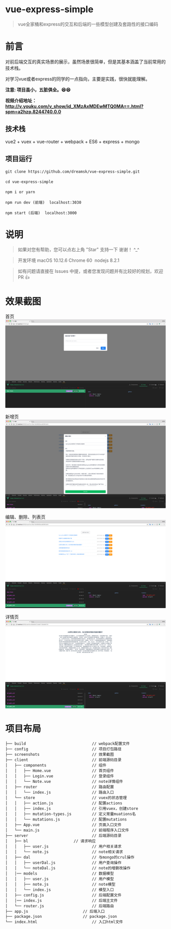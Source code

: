 
# vue-express-simple

> vue全家桶和express的交互和后端的一些模型创建及套路性的接口编码

# 前言

对前后端交互的真实场景的展示，虽然场景很简单，但是其基本涵盖了当前常用的技术栈。

对学习vue或者express的同学的一点指向，主要是实践，很快就能理解。

__注意: 项目虽小，五脏俱全。😆😆__

__视频介绍地址：http://v.youku.com/v_show/id_XMzAxMDEwMTQ0MA==.html?spm=a2hzp.8244740.0.0__

## 技术栈

vue2 + vuex + vue-router + webpack + ES6 + express + mongo


## 项目运行

```
git clone https://github.com/dreamsk/vue-express-simple.git

cd vue-express-simple

npm i or yarn

npm run dev (前端)  localhost:3030

npm start (后端)  localhost:3000

```


# 说明

>  如果对您有帮助，您可以点右上角 "Star" 支持一下 谢谢！ ^_^

>  开发环境 macOS 10.12.6  Chrome 60  nodejs 8.2.1

>  如有问题请直接在 Issues 中提，或者您发现问题并有比较好的规划，欢迎 PR 👍

# 效果截图

首页
![](./screenshots/home.png)

新增页
![新增](./screenshots/new.png)

编辑、删除、列表页
![编辑、删除、列表](./screenshots/list.png)

详情页
![详情](./screenshots/detail.png)

# 项目布局

```
├── build                             // webpack配置文件
├── config                            // 项目打包路径
├── screenshots                       // 效果截图
├── client                            // 前端源码目录
│   ├── components                    // 组件
│   │   ├── Home.vue                  // 首页组件
│   │   ├── Login.vue                 // 登录组件
│   │   └── Note.vue                  // note详情组件
│   ├── router                        // 路由配置
│   │   └── index.js                  // 路由入口
│   └── store                         // vuex的状态管理
│   │   ├── action.js                 // 配置actions
│   │   ├── index.js                  // 引用vuex，创建store
│   │   ├── mutation-types.js         // 定义常量muations名
│   │   └── mutations.js              // 配置mutations
│   ├── App.vue                       // 页面入口文件
│   └── main.js                       // 前端程序入口文件
├── server                            // 后端源码目录
│   ├── bl 		              // 请求响应
│   │   ├── user.js                   // 用户相关请求 
│   │   └── note.js                   // note相关请求
│   ├── dal                           // 与mongo的crul操作
│   │   ├── userDal.js                // 用户查询操作
│   │   └── noteDal.js                // note的增删改操作
│   │── models                        // 数据模型
│   │   ├── user.js                   // 用户模型 
│   │   ├── note.js                   // note模型
│   │   └── index.js                  // 模型入口
│   ├── config.js                     // 后端配置文件
│   │── index.js                      // 后端主文件
│   └── router.js                     // 后端路由
├── app.js                 	      // 后端入口
├── package.json	              // package.json
└── index.html                        // 入口html文件

```

